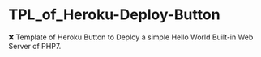 # TPL_of_Heroku-Deploy-Button
❌ Template of Heroku Button to Deploy a simple Hello World Built-in Web Server of PHP7.
